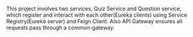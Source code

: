 This project involves two services, Quiz Service and Question service, which register and interact with each other(Eureka clients) using Service Registry(Eureka server) and Feign Client. 
Also API Gateway ensures all requests pass through a common-gateway.
